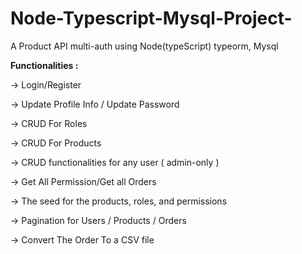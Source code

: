 # Node-Typescript-Mysql-Project-

A Product API multi-auth using Node(typeScript) typeorm, Mysql 

**Functionalities :**

-> Login/Register

-> Update Profile Info / Update Password

-> CRUD For Roles
 
-> CRUD For Products

-> CRUD functionalities for any user ( admin-only )

-> Get All Permission/Get all Orders

-> The seed for the products, roles, and permissions

-> Pagination for Users / Products / Orders

-> Convert The Order To a CSV file
